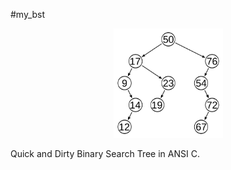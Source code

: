 #my_bst

<center><img src="./bst.png" width=175></center>


Quick and Dirty Binary Search Tree in ANSI C.
